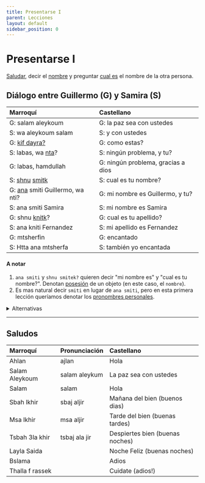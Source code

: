 ```yaml
---
title: Presentarse I
parent: Lecciones
layout: default
sidebar_position: 0
---
```


# Presentarse I

[Saludar](../preguntas/como-estas), decir el [nombre](../vocabulario/nombre) y preguntar [cual es](../preguntas/cual-que) el nombre de la otra persona.

## Diálogo entre Guillermo (G) y Samira (S)

| Marroquí                                                        | Castellano                         |
|:----------------------------------------------------------------|:-----------------------------------|
| G: salam aleykoum                                               | G: la paz sea con ustedes          |
| S: wa aleykoum salam                                            | S: y con ustedes                   |
| G: [kif dayra?](../preguntas/como-estas)                        | G: como estas?                     |
| S: labas, wa [nta](../vocabulario/pronombres)?                  | S: ningún problema, y tu?          |
| G: labas, hamdullah                                             | G: ningún problema, gracias a dios |
| S: [shnu](../preguntas/cual-que) [smitk](../vocabulario/nombre) | S: cual es tu nombre?              |
| G: [ana](../vocabulario/pronombres) smiti Guillermo, wa nti?    | G: mi nombre es Guillermo, y tu?   |
| S: ana smiti Samira                                             | S: mi nombre es Samira             |
| G: shnu [knitk](../vocabulario/nombre#apellido)?                | G: cual es tu apellido?            |
| S: ana kniti Fernandez                                          | S: mi apellido es Fernandez        |
| G: mtsherfin                                                    | G: encantado                       |
| S: Htta ana mtsherfa                                            | S: también yo encantada            |

#### A notar
1. `ana smiti` y `shnu smitek?` quieren decir "mi nombre es" y "cual es tu nombre?". Denotan [posesión](../vocabulario/pronombres#pronombres-posesivos) de un objeto (en este caso, el `nombre`).
2. Es mas natural decir `smiti` en lugar de `ana smiti`, pero en esta primera lección queríamos denotar los [pronombres personales](../vocabulario/pronombres#pronombres-personales).


<details markdown="1">
<summary> Alternativas </summary>

| Alternativa 1     | Alternativa 2 | Alternativa 3 |
|:------------------|:--------------|:--------------|
| Salam Aleykoum    | salam         | -             |
| wa Aleykoum Salam | salam         | -             |
| kif dayr?         | labas alik?   | -             |
| labas             | kulshi bihhir | mzyan         |

</details>

---

## Saludos

| Marroquí        | Pronunciación | Castellano                      |
|:----------------|:--------------|:--------------------------------|
| Ahlan           | ajlan         | Hola                            |
| Salam Aleykoum  | salam aleykum | La paz sea con ustedes          |
| Salam           | salam         | Hola                            |
| Sbah lkhir      | sbaj aljir    | Mañana del bien (buenos dias)   |
| Msa lkhir       | msa aljir     | Tarde del bien (buenas tardes)  |
| Tsbah 3la khir  | tsbaj ala jir | Despiertes bien (buenas noches) |
| Layla Saida     |               | Noche Feliz (buenas noches)     |
| Bslama          |               | Adios                           |
| Thalla f rassek |               | Cuidate (adios!)                |